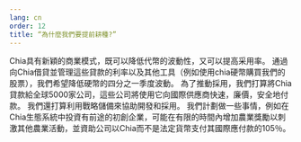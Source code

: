 ```yaml
---
lang: cn
order: 12
title: “為什麼我們要提前耕種?”
---
```


Chia具有新穎的商業模式，既可以降低代幣的波動性，又可以提高采用率。 通過向Chia借貸並管理這些貸款的利率以及其他工具（例如使用chia硬幣購買我們的股票），我們希望降低硬幣的四分之一季度波動。 為了推動採用，我們打算將Chia貸款給全球5000家公司，這些公司將使用它向國際供應商快速，廉價，安全地付款。 我們還打算利用戰略儲備來協助開發和採用。 我們計劃做一些事情，例如在Chia生態系統中投資有前途的初創企業，可能在有限的時間內增加農業獎勵以刺激其他農業活動，並資助公司以Chia而不是法定貨幣支付其國際應付款的105％。
